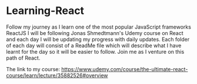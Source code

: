 # Learning-React
Follow my journey as I learn one of the most popular JavaScript frameworks ReactJS
I will be following Jonas Shmedtmann's Udemy course on React and each day I will be updating my progress with daily updates.
Each folder of each day will consist of a ReadMe file which will describe what I have learnt for the day so it will be easier to follow.
Join me as I venture on this path of React.

The link to my course:
https://www.udemy.com/course/the-ultimate-react-course/learn/lecture/35882526#overview
